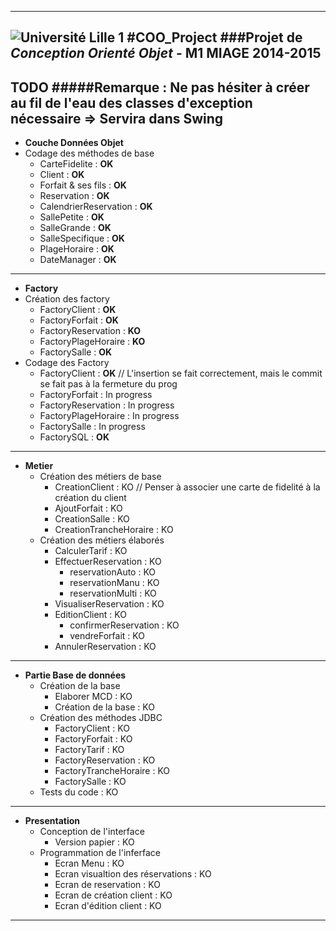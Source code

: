 -----------
![Université Lille 1](http://www.univ-lille1.fr/digitalAssets/38/38040_logo-trans.png)
#COO_Project 
###Projet de *Conception Orienté Objet* - **M1 MIAGE** 2014-2015
-----------
TODO
#####Remarque : Ne pas hésiter à créer au fil de l'eau des classes d'exception nécessaire => Servira dans Swing 
-----------
* **Couche Données Objet**
 * Codage des méthodes de base
    * CarteFidelite : **OK**
    * Client : **OK**
    * Forfait & ses fils : **OK**
    * Reservation : **OK**
    * CalendrierReservation : **OK**
    * SallePetite : **OK**
    * SalleGrande : **OK**
    * SalleSpecifique : **OK**
    * PlageHoraire : **OK**
    * DateManager : **OK**

-----------

* **Factory**
 * Création des factory
    * FactoryClient : **OK**
    * FactoryForfait : **OK**
    * FactoryReservation : **KO**
    * FactoryPlageHoraire : **KO**
    * FactorySalle : **OK**
 * Codage des Factory
    * FactoryClient : **OK** // L'insertion se fait correctement, mais le commit se fait pas à la fermeture du prog 
    * FactoryForfait : In progress
    * FactoryReservation : In progress
    * FactoryPlageHoraire : In progress
    * FactorySalle : In progress
    * FactorySQL : **OK**

-----------
* **Metier**
   *  Création des métiers de base
      * CreationClient : KO // Penser à associer une carte de fidelité à la création du client
      * AjoutForfait : KO
      * CreationSalle : KO
      * CreationTrancheHoraire : KO
   * Création des métiers élaborés
      * CalculerTarif : KO
      * EffectuerReservation : KO
         * reservationAuto : KO
         * reservationManu : KO
         * reservationMulti : KO
      * VisualiserReservation : KO
      * EditionClient : KO
         * confirmerReservation : KO
         * vendreForfait : KO
      * AnnulerReservation : KO

-----------

* **Partie Base de données**
   * Création de la base
      * Elaborer MCD : KO
      * Création de la base : KO
   * Création des méthodes JDBC
      * FactoryClient : KO
      * FactoryForfait : KO
      * FactoryTarif : KO
      * FactoryReservation : KO
      * FactoryTrancheHoraire : KO
      * FactorySalle : KO
   * Tests du code : KO

-----------

* **Presentation**
   * Conception de l'interface
      * Version papier : KO
   * Programmation de l'inferface
      * Ecran Menu : KO
      * Ecran visualtion des réservations : KO
      * Ecran de reservation : KO
      * Ecran de création client : KO
      * Ecran d'édition client : KO

-----------
